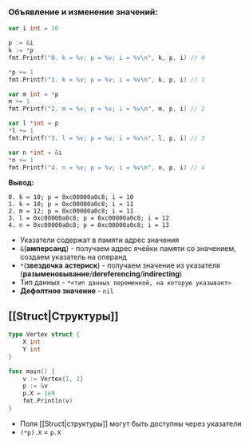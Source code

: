 ### Объявление и изменение значений:
```go
var i int = 10

p := &i
k := *p
fmt.Printf("0. k = %v; p = %v; i = %v\n", k, p, i) // 0

*p += 1
fmt.Printf("1. k = %v; p = %v; i = %v\n", k, p, i) // 1

var m int = *p
m += 1
fmt.Printf("2. m = %v; p = %v; i = %v\n", m, p, i) // 2

var l *int = p
*l += 1
fmt.Printf("3. l = %v; p = %v; i = %v\n", l, p, i) // 3

var n *int = &i
*n += 1
fmt.Printf("4. n = %v; p = %v; i = %v\n", n, p, i) // 4
```
**Вывод:**
```
0. k = 10; p = 0xc00000a0c8; i = 10
1. k = 10; p = 0xc00000a0c8; i = 11
2. m = 12; p = 0xc00000a0c8; i = 11
3. l = 0xc00000a0c8; p = 0xc00000a0c8; i = 12
4. n = 0xc00000a0c8; p = 0xc00000a0c8; i = 13
```
- Указатели содержат в памяти адрес значения
- `&`(**амперсанд**) - получаем адрес ячейки памяти со значением, создаем указатель на операнд 
- `*`(**звездочка** **астериск**) - получаем значение из указателя (**разыменовывание**/**dereferencing**/**indirecting**)
- Тип данных - `*<тип данных переменной, на которую указывает>`
- **Дефолтное значение** - `nil`

## [[Struct|Структуры]]

```go
type Vertex struct {
	X int
	Y int
}

func main() {
	v := Vertex{1, 2}
	p := &v
	p.X = 1e9
	fmt.Println(v)
}

```
- Поля [[Struct|структуры]] могут быть доступны через указатели
- `(*p).X` = `p.X`

